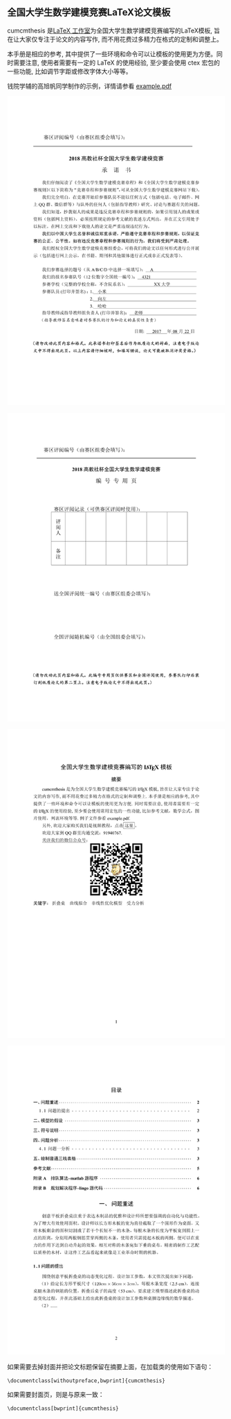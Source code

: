 
## 全国大学生数学建模竞赛LaTeX论文模板

cumcmthesis 是[LaTeX 工作室](https://www.latexstudio.net/)为全国大学生数学建模竞赛编写的LaTeX模板, 旨在让大家仅专注于论文的内容写作, 而不用花费过多精力在格式的定制和调整上。

本手册是相应的参考, 其中提供了一些环境和命令可以让模板的使用更为方便。同时需要注意, 使用者需要有一定的 LaTeX 的使用经验, 至少要会使用 ctex 宏包的一些功能, 比如调节字距或修改字体大小等等。

钱院学辅的高旭帆同学制作的示例，详情请参看 [example.pdf](https://github.com/qyxf/mcm-cumcm-thesis/raw/master/example.pdf)

![](example-1.png)

![](example-2.png)

![](example-3.png)

![](example-4.png)






如果需要去掉封面并把论文标题保留在摘要上面，在加载类的使用如下语句：

    \documentclass[withoutpreface,bwprint]{cumcmthesis}

如果需要封面页，则是与原来一致：

    \documentclass[bwprint]{cumcmthesis}
